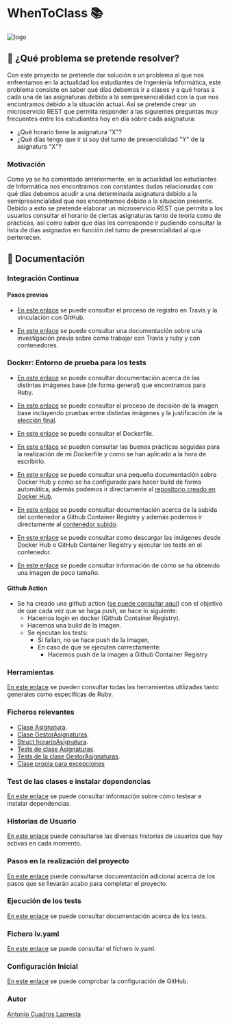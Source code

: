 # WhenToClass :books:

![logo](https://github.com/antoniocuadros/WhenToClass/blob/master/docs/logo.jpg)


## :notebook: ¿Qué problema se pretende resolver?
Con este proyecto se pretende dar solución a un problema al que nos enfrentamos en la actualidad los estudiantes de Ingeniería Informática, este problema consiste en saber qué días debemos ir a clases y a qué horas a cada una de las asignaturas debido a la semipresencialidad con la que nos encontramos debido a la situación actual.
Así se pretende crear un microservicio REST que permita responder a las siguientes preguntas muy frecuentes entre los estudiantes hoy en día sobre cada asignatura:
- ¿Qué horario tiene la asignatura "X"?
- ¿Qué días tengo que ir si soy del turno de presencialidad "Y" de la asignatura "X"?

### Motivación
Como ya se ha comentado anteriormente, en la actualidad los estudiantes de Informática nos encontramos con constantes dudas relacionadas con qué días debemos acudir a una determinada asignatura debido a la semipresencialidad que nos encontramos debido a la situación presente. Debido a esto se pretende elaborar un microservicio REST que permita a los usuarios consultar el horario de ciertas asignaturas tanto de teoría como de prácticas, así como saber que días les corresponde ir pudiendo consultar la lista de días asignados en función del turno de presencialidad al que pertenecen.


## :hammer: Documentación
### Integración Continua

#### Pasos previos
- [En este enlace](https://github.com/antoniocuadros/WhenToClass/blob/master/docs/IntegracionContinua/register.md) se puede consultar el proceso de registro en Travis y la vinculación con GitHub.

- [En este enlace](https://github.com/antoniocuadros/WhenToClass/blob/master/docs/IntegracionContinua/investigacionPrevia.md) se puede consultar una documentación sobre una investigación previa sobre como trabajar con Travis y ruby y con contenedores.

### Docker: Entorno de prueba para los tests
- [En este enlace](https://github.com/antoniocuadros/WhenToClass/blob/master/docs/Docker/Imagenes_base.md) se puede consultar documentación acerca de las distintas imágenes base (de forma general) que encontramos para Ruby.

- [En este enlace](https://github.com/antoniocuadros/WhenToClass/blob/master/docs/Docker/pruebasIm%C3%A1genes.md) se puede consultar el proceso de decisión de la imagen base incluyendo pruebas entre distintas imágenes y la justificación de la [elección final](https://github.com/antoniocuadros/WhenToClass/blob/master/docs/Docker/pruebasIm%C3%A1genes.md#id3).
  
- [En este enlace](https://github.com/antoniocuadros/WhenToClass/blob/master/Dockerfile) se puede consultar el Dockerfile.
  
- [En este enlace](https://github.com/antoniocuadros/WhenToClass/blob/master/docs/Docker/buenas_practicas.md) se pueden consultar las buenas prácticas seguidas para la realización de mi Dockerfile y como se han aplicado a la hora de escribirlo.

- [En este enlace](https://github.com/antoniocuadros/WhenToClass/blob/master/docs/Docker/dockerhub.md) se puede consultar una pequeña documentación sobre Docker Hub y como se ha configurado para hacer build de forma automática, además podemos ir directamente al [repositorio creado en Docker Hub](https://hub.docker.com/r/antoniocuadros/whentoclass).

- [En este enlace](https://github.com/antoniocuadros/WhenToClass/blob/master/docs/Docker/githubpackageregistry.md) se puede consultar documentación acerca de la subida del contenedor a Github Container Registry y además podemos ir directamente al [contenedor subido](https://github.com/users/antoniocuadros/packages/container/package/whentoclasstests).
  
- [En este enlace](https://github.com/antoniocuadros/WhenToClass/blob/master/docs/Docker/exectestsdocker.md) se puede consultar como descargar las imágenes desde Docker Hub o GitHub Container Registry y ejecutar los tests en el contenedor.

- [En este enlace](https://github.com/antoniocuadros/WhenToClass/blob/master/docs/Docker/imagenreducida.md) se puede consultar información de cómo se ha obtenido una imagen de poco tamaño.
  
#### Github Action
- Se ha creado una github action ([se puede consultar aquí](https://github.com/antoniocuadros/WhenToClass/blob/master/.github/workflows/docker.yml)) con el objetivo de que cada vez que se haga push, se hace lo siguiente:
  - Hacemos login en docker (Github Container Registry).
  - Hacemos una build de la imagen.
  - Se ejecutan los tests:
    - Si fallan, no se hace push de la imagen,
    - En caso de que se ejecuten correctamente:
      - Hacemos push de la imagen a Github Container Registry

### Herramientas
[En este enlace](https://github.com/antoniocuadros/WhenToClass/blob/master/docs/Herramientas/herramientas.md) se pueden consultar todas las herramientas utilizadas tanto generales como específicas de Ruby.

### Ficheros relevantes
- [Clase Asignatura](https://github.com/antoniocuadros/WhenToClass/blob/master/lib/asignatura.rb).
- [Clase GestorAsignaturas](https://github.com/antoniocuadros/WhenToClass/blob/master/lib/gestorasignaturas.rb).
- [Struct horarioAsignatura](https://github.com/antoniocuadros/WhenToClass/blob/master/lib/horarioasignatura.rb).
- [Tests de clase Asignaturas](https://github.com/antoniocuadros/WhenToClass/blob/master/t/TestAsignaturas.rb).
- [Tests de la clase GestorAsignaturas](https://github.com/antoniocuadros/WhenToClass/blob/master/t/TestGestorAsignaturas.rb).
- [Clase propia para excepciones](https://github.com/antoniocuadros/WhenToClass/blob/master/lib/asignaturaerror.rb)

### Test de las clases e instalar dependencias
[En este enlace](https://github.com/antoniocuadros/WhenToClass/blob/master/docs/Clases/test.md) se puede consultar información sobre cómo testear e instalar dependencias.
### Historias de Usuario
[En este enlace](https://github.com/antoniocuadros/WhenToClass/blob/master/docs/HistoriasUsuario/HistoriasUsuario.md) puede consultarse las diversas historias de usuarios que hay activas en cada momento.

### Pasos en la realización del proyecto
[En este enlace](https://github.com/antoniocuadros/WhenToClass/blob/master/docs/PasosProyecto/Pasos.md) puede consultarse documentación adicional acerca de los pasos que se llevarán acabo para completar el proyecto.

### Ejecución de los tests
[En este enlace](https://github.com/antoniocuadros/WhenToClass/blob/master/docs/tests/tests.md) se puede consultar documentación acerca de los tests.

### Fichero iv.yaml
[En este enlace](https://github.com/antoniocuadros/WhenToClass/blob/master/iv.yaml) se puede consultar el fichero iv.yaml.

### Configuración Inicial
[En este enlace](https://github.com/antoniocuadros/ejercicios-apuntes-IV/blob/master/Configuraci%C3%B3n%20gitHub/ConfiguracionGit.md) se puede comprobar la configuración de GitHub.

### Autor
[Antonio Cuadros Lapresta](https://github.com/antoniocuadros)
